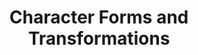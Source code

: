 ---
title: Character Forms and Transformations
description: Sprunki lily possesses the unique ability to adapt and transform, featuring multiple forms that players can utilize in different situations
forms:
  - title: Base Form
    description: The original state of Sprunki lily
  - title: Enhanced Form
    description: Powered-up version with increased capabilities
  - title: Special Forms
    description: Situation-specific transformations
  - title: Ultimate Form
    description: The most powerful state achievable
---